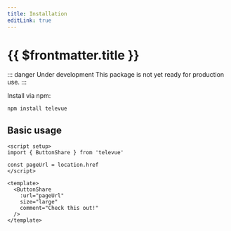 ```yaml
---
title: Installation
editLink: true
---
```


# {{ $frontmatter.title }}

::: danger Under development
This package is not yet ready for production use.
:::

Install via npm:

```shell
npm install televue
```

## Basic usage

```vue
<script setup>
import { ButtonShare } from 'televue'

const pageUrl = location.href
</script>

<template>
  <ButtonShare
    :url="pageUrl"
    size="large"
    comment="Check this out!"
  />
</template>
```
